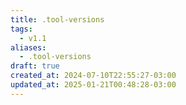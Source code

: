 ```yaml
---
title: .tool-versions
tags:
  - v1.1
aliases:
  - .tool-versions
draft: true
created_at: 2024-07-10T22:55:27-03:00
updated_at: 2025-01-21T00:48:28-03:00
---
```




